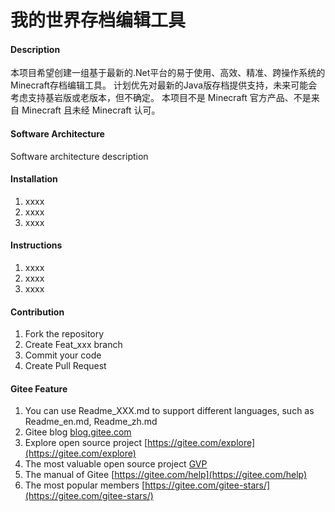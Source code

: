 # 我的世界存档编辑工具

#### Description
本项目希望创建一组基于最新的.Net平台的易于使用、高效、精准、跨操作系统的Minecraft存档编辑工具。
计划优先对最新的Java版存档提供支持，未来可能会考虑支持基岩版或老版本，但不确定。
本项目不是 Minecraft 官方产品、不是来自 Minecraft 且未经 Minecraft 认可。

#### Software Architecture
Software architecture description

#### Installation

1.  xxxx
2.  xxxx
3.  xxxx

#### Instructions

1.  xxxx
2.  xxxx
3.  xxxx

#### Contribution

1.  Fork the repository
2.  Create Feat_xxx branch
3.  Commit your code
4.  Create Pull Request


#### Gitee Feature

1.  You can use Readme\_XXX.md to support different languages, such as Readme\_en.md, Readme\_zh.md
2.  Gitee blog [blog.gitee.com](https://blog.gitee.com)
3.  Explore open source project [https://gitee.com/explore](https://gitee.com/explore)
4.  The most valuable open source project [GVP](https://gitee.com/gvp)
5.  The manual of Gitee [https://gitee.com/help](https://gitee.com/help)
6.  The most popular members  [https://gitee.com/gitee-stars/](https://gitee.com/gitee-stars/)
